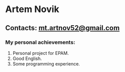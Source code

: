 # Artem Novik

## Contacts: mt.artnov52@gmail.com

### My personal achievements:
1. Personal project for EPAM.
2. Good English.
3. Some programming experience.


